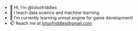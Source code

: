 - 👋 Hi, I’m @lotsofriddles
- 👀 I teach data science and machine learning.
- 🌱 I’m currently learning unreal engine for game development!
- 📫 Reach me at lotsofriddles@gmail.com

<!---
lotsofriddles/lotsofriddles is a ✨ special ✨ repository because its `README.md` (this file) appears on your GitHub profile.
You can click the Preview link to take a look at your changes.
--->
